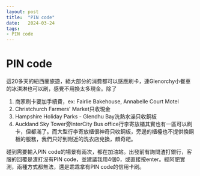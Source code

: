 ```yaml
---
layout: post
title:  "PIN code"
date:   2024-03-24
tags:
- PIN code
---
```

# PIN code

這20多天的紐西蘭旅遊，絕大部分的消費都可以感應刷卡，連Glenorchy小餐車的冰淇淋也可以刷，感覺不用換太多現金。除了

1. 商家刷卡要加手續費，ex: Fairlie Bakehouse, Annabelle Court Motel
2. Christchurch Farmers' Market只收現金
3. Hampshire Holiday Parks - Glendhu Bay洗熱水澡只收銅板
4. Auckland Sky Tower旁InterCity Bus office行李寄放櫃其實也有一區可以刷卡，但都滿了。而大型行李寄放櫃很神奇只收銅板，旁邊的櫃檯也不提供換銅板的服務，我們只好到附近的洗衣店兌換，頗奇耙。

碰到需要輸入PIN code的場景有兩次，都在加油站。出發前有詢問渣打銀行，客服的回覆是渣打沒有PIN code，並建議我用4個0，或直接按enter。經阿肥實測，兩種方式都無法，還是乖乖拿有PIN code的信用卡刷。